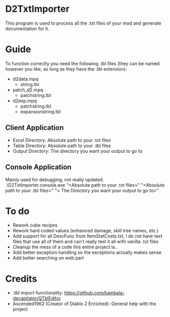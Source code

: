 # D2TxtImporter
This program is used to process all the .txt files of your mod and generate documentation for it.

# Guide
To function correctly you need the following .tbl files (they can be named however you like, as long as they have the .tbl extension):
- d2data.mpq
  - string.tbl
- patch_d2.mpq
  - patchstring.tbl
- d2exp.mpq
  - patchstring.tbl
  - expansionstring.tbl
## Client Application
- Excel Directory: Absolute path to your .txt files
- Table Directory: Absolute path to your .tbl files
- Output Directory: The directory you want your output to go to
## Console Application
Mainly used for debugging, not really updated.  
.\D2TxtImporter.console.exe "<Absolute path to your .txt files>" "<Absolute path to your .tbl files>" "< The Directory you want your output to go to>"

# To do
- Rework cube recipes
- Rework hard coded values (enhanced damage, skill tree names, etc.)
- Add support for all DescFunc from ItemStatCosts.txt, I do not have text files that use all of them and can't really test it all with vanilla .txt files
- Cleanup the mess of a code this entire project is..
- Add better exception handling so the exceptions actually makes sense
- Add better searching on web part

# Credits
- .tbl import functionality: https://github.com/kambala-decapitator/QTblEditor
- Ascended1962 (Creator of Diablo 2 Enriched): General help with the project
